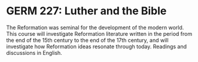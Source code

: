# GERM 227: Luther and the Bible

The Reformation was seminal for the development of the modern world. This course will investigate Reformation literature written in the period from the end of the 15th century to the end of the 17th century, and will investigate how Reformation ideas resonate through today. Readings and discussions in English.